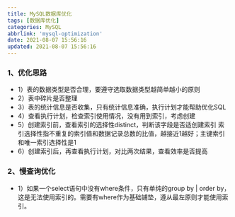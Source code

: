 ```yaml
---
title: MySQL数据库优化
tags: [数据库优化]
categories: MySQL
abbrlink: 'mysql-optimization'
date: 2021-08-07 15:56:16
updated: 2021-08-07 15:56:16
---
```

 
### 1、优化思路
 - 1）表的数据类型是否合理，要遵守选取数据类型越简单越小的原则
 - 2）表中碎片是否整理
 - 3）表的统计信息是否收集，只有统计信息准确，执行计划才能帮助优化SQL
 - 4）查看执行计划，检查索引使用情况，没有用到索引，考虑创建
 - 5）创建索引前，查看索引的选择性distinct，判断该字段是否适创建索引
索引选择性指不重复的索引值和数据记录总数的比值，越接近1越好；主键索引和唯一索引选择性是1
 - 6）创建索引后，再查看执行计划，对比两次结果，查看效率是否提高
### 2、慢查询优化
 - 1）如果一个select语句中没有where条件，只有单纯的group by | order by，这是无法使用索引的。需要有where作为基础铺垫，遵从最左原则才能使用索引。
